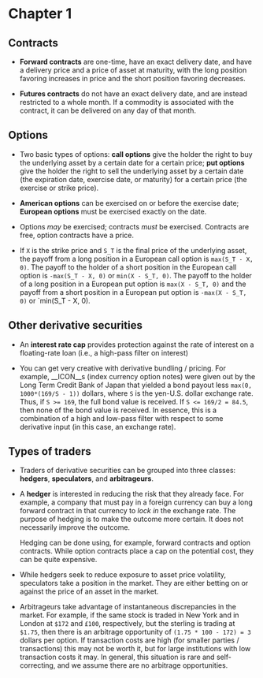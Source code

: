 # Chapter 1

## Contracts

 * __Forward contracts__ are one-time, have an exact delivery date,
   and have a delivery price and a price of asset at maturity,
   with the long position favoring increases in price and the short position favoring decreases.

 * __Futures contracts__ do not have an exact delivery date, and are instead restricted
   to a whole month. If a commodity is associated with the contract, it can be delivered
   on any day of that month.

## Options

 * Two basic types of options: __call options__ give the holder the right to buy
   the underlying asset by a certain date for a certain price; __put options__
   give the holder the right to sell the underlying asset by a certain date
   (the expiration date, exercise date, or maturity) for a certain price
   (the exercise or strike price).

 * __American options__ can be exercised on or before the exercise date;
   __European options__ must be exercised exactly on the date.

 * Options _may_ be exercised; contracts _must_ be exercised. Contracts are
   free, option contracts have a price.

 * If `X` is the strike price and `S_T` is the final price of the underlying
   asset, the payoff from a long position in a European call option is
   `max(S_T - X, 0)`. The payoff to the holder of a short position 
   in the European call option is `-max(S_T - X, 0)` or `min(X - S_T, 0)`. 
   The payoff to the holder of a long position in a European put option
   is `max(X - S_T, 0)` and the payoff from a short position in a
   European put option is `-max(X - S_T, 0)` or `min(S_T - X, 0). 

## Other derivative securities

 * An __interest rate cap__ provides protection against the rate of interest
   on a floating-rate loan (i.e., a high-pass filter on interest)

 * You can get very creative with derivative bundling / pricing. For example,
   __ICON__s (index currency option notes) were given out by the Long Term
   Credit Bank of Japan that yielded a bond payout less `max(0, 1000*(169/S - 1))`
   dollars, where `S` is the yen-U.S. dollar exchange rate. Thus, if 
   `S >= 169`, the full bond value is received. If `S <= 169/2 = 84.5`, then
   none of the bond value is received. In essence, this is a combination of
   a high and low-pass filter with respect to some derivative input (in this
   case, an exchange rate).

## Types of traders

 * Traders of derivative securities can be grouped into three classes:
   __hedgers__, __speculators__, and __arbitrageurs__.

 * A __hedger__ is interested in reducing the risk that they already face.
   For example, a company that must pay in a foreign currency can buy
   a long forward contract in that currency to *lock in* the exchange rate.
   The purpose of hedging is to make the outcome more certain. It does not
   necessarily improve the outcome.

   Hedging can be done using, for example, forward contracts and option
   contracts. While option contracts place a cap on the potential cost,
   they can be quite expensive.

 * While hedgers seek to reduce exposure to asset price volatility, 
   speculators take a position in the market. They are either betting 
   on or against the price of an asset in the market.

 * Arbitrageurs take advantage of instantaneous discrepancies in the market.
   For example, if the same stock is traded in New York and in London at
   `$172` and `£100`, respectively, but the sterling is trading at `$1.75`,
   then there is an arbitrage opportunity of `(1.75 * 100 - 172) = 3` dollars
   per option. If transaction costs are high (for smaller parties / transactions)
   this may not be worth it, but for large institutions with low transaction
   costs it may. In general, this situation is rare and self-correcting,
   and we assume there are no arbitrage opportunities.


